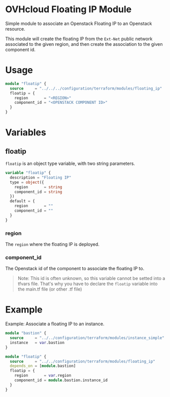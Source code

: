 # OVHcloud Floating IP Module

Simple module to associate an Openstack Floating IP to an Openstack resource.

This module will create the floating IP from the `Ext-Net` public network associated to the given region, and then create the association to the given component id.

# Usage

```terraform
module "floatip" {
  source     = "../../../configuration/terraform/modules/floating_ip"
  floatip = {
    region       = "<REGION>"
    component_id = "<OPENSTACK COMPONENT ID>"
  }
}
```

# Variables

## floatip

`floatip` is an object type variable, with two string parameters.

```terraform
variable "floatip" {
  description = "Floating IP"
  type = object({
    region       = string
    component_id = string
  })
  default = {
    region       = ""
    component_id = ""
  }
}
```

### region

The `region` where the floating IP is deployed.

### component_id

The Openstack id of the component to associate the floating IP to.

> Note: This id is often unknown, so this variable cannot be setted into a tfvars file. That's why you have to declare the `floatip` variable into the main.tf file (or other .tf file)

# Example

Example: Associate a floating IP to an instance.

```terraform
module "bastion" {
  source     = "../../configuration/terraform/modules/instance_simple"
  instance   = var.bastion
}

module "floatip" {
  source     = "../../configuration/terraform/modules/floating_ip"
  depends_on = [module.bastion]
  floatip = {
    region       = var.region
    component_id = module.bastion.instance_id
  }
}
```
